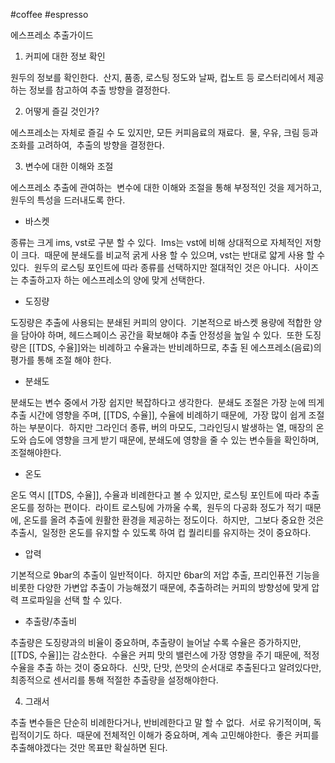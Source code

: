 #coffee #espresso 

에스프레소 추출가이드

 1. 커피에 대한 정보 확인

원두의 정보를 확인한다. 
산지, 품종, 로스팅 정도와 날짜, 컵노트 등
로스터리에서 제공하는 정보를 참고하여
추출 방향을 결정한다. 

2. 어떻게 즐길 것인가? 

  에스프레소는 자체로 즐길 수 도 있지만,
모든 커피음료의 재료다. 
물, 우유, 크림 등과 조화를 고려하여, 
추출의 방향을 결정한다. 

3. 변수에 대한 이해와 조절

에스프레소 추출에 관여하는 
변수에 대한 이해와 조절을 통해
부정적인 것을 제거하고,
원두의 특성을 드러내도록 한다. 

- 바스켓 

종류는 크게 ims, vst로 구분 할 수 있다. 
Ims는 vst에 비해 상대적으로 자체적인 저항이 크다. 
때문에 분쇄도를 비교적 굵게 사용 할 수 있으며,
vst는 반대로 얇게 사용 할 수 있다. 
원두의 로스팅 포인트에 따라
종류를 선택하지만 절대적인 것은 아니다. 
사이즈는 추출하고자 하는 에스프레소의 양에 맞게
선택한다. 

- 도징량

도징량은 추출에 사용되는 분쇄된 커피의 양이다. 
기본적으로 바스켓 용량에 적합한 양을 담아야 하며,
헤드스페이스 공간을 확보해야 추출 안정성을 높일 수 있다. 
또한 도징량은 [[TDS, 수율]]와는 비례하고 수율과는 반비례하므로,
추출 된 에스프레소(음료)의 평가를 통해 조절 해야 한다.  

- 분쇄도

분쇄도는 변수 중에서 가장 쉽지만 복잡하다고 생각한다. 
분쇄도 조절은 가장 눈에 띄게 추출 시간에 영향을 주며,
[[TDS, 수율]], 수율에 비례하기 때문에, 
가장 많이 쉽게 조절하는 부분이다. 
하지만 그라인더 종류, 버의 마모도, 그라인딩시 발생하는
열, 매장의 온도와 습도에 영향을 크게 받기 때문에,
분쇄도에 영향을 줄 수 있는 변수들을 확인하며,
조절해야한다. 

  - 온도

온도 역시 [[TDS, 수율]], 수율과 비례한다고 볼 수 있지만,
로스팅 포인트에 따라 추출온도를 정하는 편이다. 
라이트 로스팅에 가까울 수록, 
원두의 다공화 정도가 적기 때문에,
온도를 올려 추출에 원활한 환경을 제공하는 정도이다. 
하지만, 
그보다 중요한 것은 추출시, 
일정한 온도를 유지할 수 있도록 하여
컵 퀄리티를 유지하는 것이 중요하다. 

  - 압력

기본적으로 9bar의 추출이 일반적이다. 
하지만 6bar의 저압 추출, 프리인퓨전 기능을 비롯한
다양한 가변압 추출이 가능해졌기 때문에,
추출하려는 커피의 방향성에 맞게
압력 프로파일을 선택 할 수 있다. 

- 추출량/추출비

추출량은 도징량과의 비율이 중요하며,
추출량이 늘어날 수록 수율은 증가하지만,
[[TDS, 수율]]는 감소한다. 
수율은 커피 맛의 밸런스에 가장 영향을 주기 때문에,
적정 수율을 추출 하는 것이 중요하다. 
신맛, 단맛, 쓴맛의 순서대로 추출된다고 알려있다만,
최종적으로 센서리를 통해 적절한 추출량을 설정해야한다. 

  
  4. 그래서

추출 변수들은
단순히 비례한다거나, 반비례한다고 말 할 수 없다. 
서로 유기적이며, 독립적이기도 하다. 
때문에 전체적인 이해가 중요하며, 계속 고민해야한다. 
좋은 커피를 추출해야겠다는 것만 목표만 확실하면 된다.